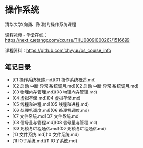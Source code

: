 

# 操作系统

清华大学(向勇、陈渝)的操作系统课程

课程视频 - 学堂在线：https://next.xuetangx.com/course/THU08091000267/1516699

课程资料：https://github.com/chyyuu/os_course_info



## 笔记目录

-  [01 操作系统概述.md](01 操作系统概述.md) 
-   [02 启动 中断 异常 系统调用.md](02 启动 中断 异常 系统调用.md) 
-  [03 物理内存管理.md](03 物理内存管理.md) 
-  [04 虚拟存储.md](04 虚拟存储.md) 
-  [05 线程和进程.md](05 线程和进程.md) 
-  [06 处理机调度.md](06 处理机调度.md)
-  [07 文件系统.md](07 文件系统.md)
-  [08 信号量与管程.md](08 信号量与管程.md)
-  [09 死锁与进程通信.md](09 死锁与进程通信.md)
-  [10 文件系统.md](10 文件系统.md)
-  [11 IO子系统.md](11 IO子系统.md) 